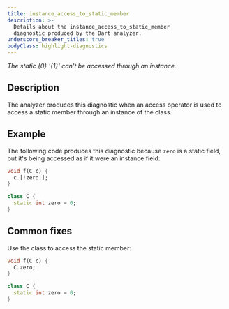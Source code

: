 ```yaml
---
title: instance_access_to_static_member
description: >-
  Details about the instance_access_to_static_member
  diagnostic produced by the Dart analyzer.
underscore_breaker_titles: true
bodyClass: highlight-diagnostics
---
```


_The static {0} '{1}' can't be accessed through an instance._

## Description

The analyzer produces this diagnostic when an access operator is used to
access a static member through an instance of the class.

## Example

The following code produces this diagnostic because `zero` is a static
field, but it's being accessed as if it were an instance field:

```dart
void f(C c) {
  c.[!zero!];
}

class C {
  static int zero = 0;
}
```

## Common fixes

Use the class to access the static member:

```dart
void f(C c) {
  C.zero;
}

class C {
  static int zero = 0;
}
```
